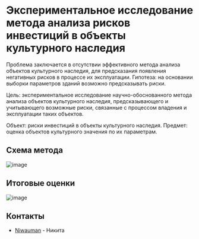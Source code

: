# Экспериментальное исследование метода анализа рисков инвестиций в объекты культурного наследия

Проблема заключается в отсутствии эффективного метода анализа объектов культурного наследия, для предсказания появления негативных рисков в процессе их эксплуатации. 
Гипотеза: на основании выборки параметров зданий возможно предсказывать риски.

Цель: экспериментальное исследование научно-обоснованного метода анализа объектов культурного наследия, предсказывающего и учитывающего возможные риски, связанные с процессом владения и эксплуатации таких объектов.

Объект: риски инвестиций в объекты культурного наследия.
Предмет: оценка объектов культурного значения по их параметрам.

## Схема метода
![image](https://github.com/user-attachments/assets/90b575fb-d248-484d-8441-312aa29062eb)

## Итоговые оценки
![image](https://github.com/user-attachments/assets/c5f09703-79c3-4189-92b9-932cbf2ed3fe)


## Контакты
- [Niwauman](https://t.me/Niwauman) - Никита
